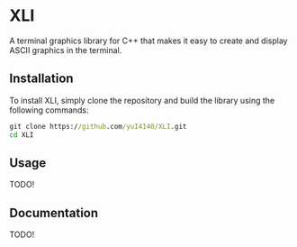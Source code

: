 # XLI
A terminal graphics library for C++ that makes it easy to create and display ASCII graphics in the terminal.
## Installation
To install XLI, simply clone the repository and build the library using the following commands:

```bat
git clone https://github.com/yuI4140/XLI.git
cd XLI 
```
## Usage
TODO!
## Documentation
TODO!